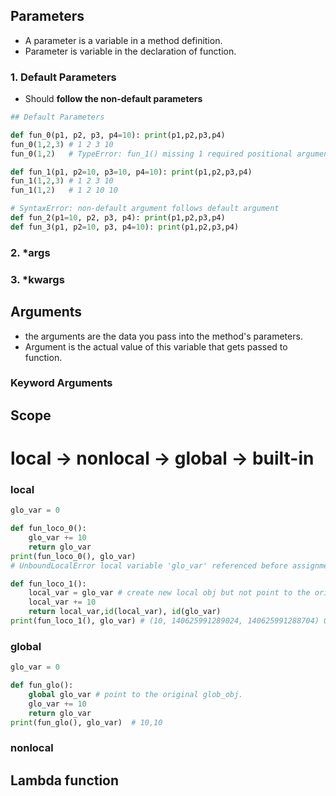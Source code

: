 ## Parameters
  - A parameter is a variable in a method definition.
  - Parameter is variable in the declaration of function.
###  1. Default Parameters
  - Should **follow the non-default parameters**
```python
## Default Parameters

def fun_0(p1, p2, p3, p4=10): print(p1,p2,p3,p4)
fun_0(1,2,3) # 1 2 3 10
fun_0(1,2)   # TypeError: fun_1() missing 1 required positional argument: 'p3'

def fun_1(p1, p2=10, p3=10, p4=10): print(p1,p2,p3,p4)
fun_1(1,2,3) # 1 2 3 10
fun_1(1,2)   # 1 2 10 10

# SyntaxError: non-default argument follows default argument
def fun_2(p1=10, p2, p3, p4): print(p1,p2,p3,p4)
def fun_3(p1, p2=10, p3, p4=10): print(p1,p2,p3,p4)
```

###  2. *args
###  3. *kwargs

## Arguments
  - the arguments are the data you pass into the method's parameters.
  - Argument is the actual value of this variable that gets passed to function.
### Keyword Arguments

## Scope
local -> nonlocal -> global -> built-in
=
### local
```python
glo_var = 0

def fun_loco_0():
    glo_var += 10
    return glo_var
print(fun_loco_0(), glo_var)  
# UnboundLocalError local variable 'glo_var' referenced before assignment

def fun_loco_1():
    local_var = glo_var # create new local obj but not point to the original glob_obj.
    local_var += 10
    return local_var,id(local_var), id(glo_var)
print(fun_loco_1(), glo_var) # (10, 140625991289024, 140625991288704) 0
```
### global
```python
glo_var = 0

def fun_glo():
    global glo_var # point to the original glob_obj.
    glo_var += 10
    return glo_var
print(fun_glo(), glo_var)  # 10,10
```
### nonlocal

## Lambda function